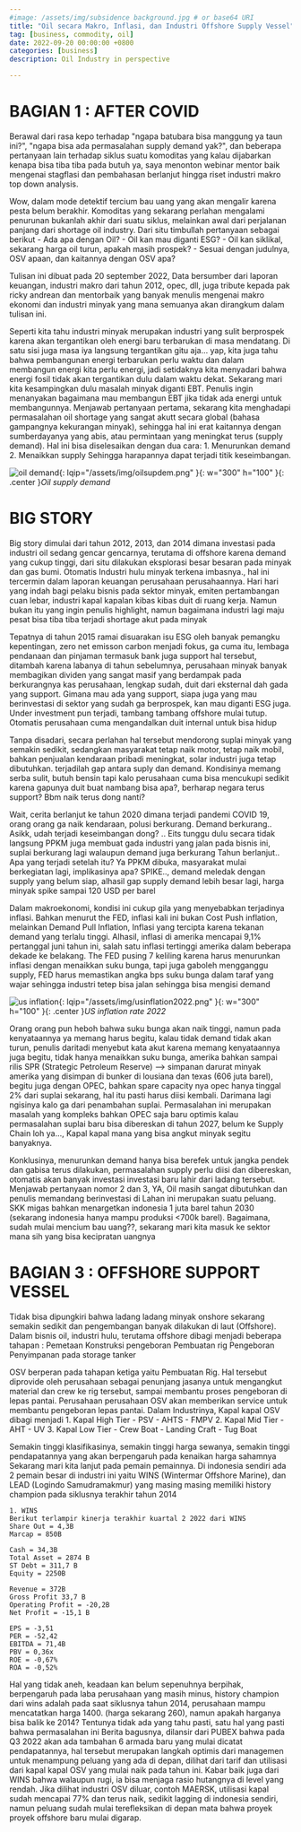 ```yaml
---
#image: /assets/img/subsidence background.jpg # or base64 URI
title: "Oil secara Makro, Inflasi, dan Industri Offshore Supply Vessel"
tag: [business, commodity, oil]
date: 2022-09-20 00:00:00 +0800
categories: [business]
description: Oil Industry in perspective

---
```

# BAGIAN 1 : AFTER COVID
Berawal dari rasa kepo terhadap "ngapa batubara bisa manggung ya taun ini?", "ngapa bisa ada permasalahan supply demand yak?", dan beberapa pertanyaan lain terhadap siklus suatu komoditas yang kalau dijabarkan kenapa bisa tiba tiba pada butuh ya, saya menonton webinar mentor baik mengenai stagflasi dan pembahasan berlanjut hingga riset industri makro top down analysis.

Wow, dalam mode detektif tercium bau uang yang akan mengalir karena pesta belum berakhir. Komoditas yang sekarang perlahan mengalami penurunan bukanlah akhir dari suatu siklus, melainkan awal dari perjalanan panjang dari shortage oil industry. Dari situ timbullah pertanyaan sebagai berikut
    - Ada apa dengan Oil? 
    - Oil kan mau diganti ESG?
    - Oil kan siklikal, sekarang harga oil turun, apakah masih prospek?
    - Sesuai dengan judulnya, OSV apaan, dan kaitannya dengan OSV apa?

Tulisan ini dibuat pada 20 september 2022, Data bersumber dari laporan keuangan, industri makro dari tahun 2012, opec, dll, juga tribute kepada pak ricky andrean dan mentorbaik yang banyak menulis mengenai makro ekonomi dan industri minyak yang mana semuanya akan dirangkum dalam tulisan ini.

Seperti kita tahu industri minyak merupakan industri yang sulit berprospek karena akan tergantikan oleh energi baru terbarukan di masa mendatang. Di satu sisi juga masa iya langsung tergantikan gitu aja… yap, kita juga tahu bahwa pembangunan energi terbarukan perlu waktu dan dalam membangun energi kita perlu energi, jadi setidaknya kita menyadari bahwa energi fosil tidak akan tergantikan dulu dalam waktu dekat. Sekarang mari kita kesampingkan dulu masalah minyak diganti EBT. Penulis ingin menanyakan bagaimana mau membangun EBT jika tidak ada energi untuk membangunnya. Menjawab pertanyaan pertama, sekarang kita menghadapi permasalahan oil shortage yang sangat akutt secara global (bahasa gampangnya kekurangan minyak), sehingga hal ini erat kaitannya dengan sumberdayanya yang abis, atau permintaan yang meningkat terus (supply demand). Hal ini bisa diselesaikan dengan dua cara:
    1. Menurunkan demand
    2. Menaikkan supply
Sehingga harapannya dapat terjadi titik keseimbangan. 

![oil demand](https://erlangds.github.io/assets/img/oilsupdem.png){: lqip="/assets/img/oilsupdem.png" }{: w="300" h="100" }{: .center }_Oil supply demand_

# BIG STORY

Big story dimulai dari tahun 2012, 2013, dan 2014 dimana investasi pada industri oil sedang gencar gencarnya, terutama di offshore karena demand yang cukup tinggi, dari situ dilakukan eksplorasi besar besaran pada minyak dan gas bumi. Otomatis Industri hulu minyak terkena imbasnya., hal ini tercermin dalam laporan keuangan perusahaan perusahaannya. Hari hari yang indah bagi pelaku bisnis pada sektor minyak, emiten pertambangan cuan lebar, industri kapal kapalan kibas kibas duit di ruang kerja. Namun bukan itu yang ingin penulis highlight, namun bagaimana industri lagi maju pesat bisa tiba tiba terjadi shortage akut pada minyak

Tepatnya di tahun 2015 ramai disuarakan isu ESG oleh banyak pemangku kepentingan, zero net emisson carbon menjadi fokus, ga cuma itu, lembaga pendanaan dan pinjaman termasuk bank juga support hal tersebut, ditambah karena labanya di tahun sebelumnya, perusahaan minyak banyak membagikan dividen yang sangat masif yang berdampak pada berkurangnya kas perusahaan, lengkap sudah, duit dari eksternal dah gada yang support. Gimana mau ada yang support, siapa juga yang mau berinvestasi di sektor yang sudah ga berprospek, kan mau diganti ESG juga. Under investment pun terjadi, tambang tambang offshore mulai tutup. Otomatis perusahaan cuma mengandalkan duit internal untuk bisa hidup

Tanpa disadari, secara perlahan hal tersebut mendorong suplai minyak yang semakin sedikit, sedangkan masyarakat tetap naik motor, tetap naik mobil, bahkan penjualan kendaraan pribadi meningkat, solar industri juga tetap dibutuhkan. terjadilah gap antara suply dan demand. Kondisinya memang serba sulit, butuh bensin tapi kalo perusahaan cuma bisa mencukupi sedikit karena gapunya duit buat nambang bisa apa?, berharap negara terus support? Bbm naik terus dong nanti?

Wait, cerita berlanjut ke tahun 2020 dimana terjadi pandemi COVID 19, orang orang ga naik kendaraan, polusi berkurang. Demand berkurang.. Asikk, udah terjadi keseimbangan dong? .. Eits tunggu dulu secara tidak langsung PPKM juga membuat gada industri yang jalan pada bisnis ini, suplai berkurang lagi walaupun demand juga berkurang
Tahun berlanjut.. Apa yang terjadi setelah itu? Ya PPKM dibuka, masyarakat mulai berkegiatan lagi, implikasinya apa? SPIKE.., demand meledak dengan supply yang belum siap, alhasil gap supply demand lebih besar lagi, harga minyak spike sampai 120 USD per barel 

Dalam makroekonomi, kondisi ini cukup gila yang menyebabkan terjadinya inflasi. Bahkan menurut the FED, inflasi kali ini bukan Cost Push inflation, melainkan Demand Pull Inflation, Inflasi yang tercipta karena tekanan demand yang terlalu tinggi. Alhasil, inflasi di amerika mencapai 9,1% pertanggal juni tahun ini, salah satu inflasi tertinggi amerika dalam beberapa dekade ke belakang. The FED pusing 7 keliling karena harus menurunkan inflasi dengan menaikkan suku bunga, tapi juga gaboleh mengganggu supply, FED harus memastikan angka bps suku bunga dalam taraf yang wajar sehingga industri tetep bisa jalan sehingga bisa mengisi demand

![us inflation](https://erlangds.github.io/assets/img/usinflation2022.png){: lqip="/assets/img/usinflation2022.png" }{: w="300" h="100" }{: .center }_US inflation rate 2022_

Orang orang pun heboh bahwa suku bunga akan naik tinggi, namun pada kenyataannya ya memang harus begitu, kalau tidak  demand tidak akan turun, penulis daritadi menyebut kata akut karena memang kenyataannya juga begitu, tidak hanya menaikkan suku bunga, amerika bahkan sampai rilis SPR (Strategic Petroleum Reserve) --> simpanan darurat minyak amerika yang disimpan di bunker di lousiana dan texas (606 juta barel), begitu juga dengan OPEC, bahkan spare capacity nya opec hanya tinggal 2% dari suplai sekarang, hal itu pasti harus diisi kembali. Darimana lagi ngisinya kalo ga dari penambahan suplai. Permasalahan ini merupakan masalah yang kompleks bahkan OPEC saja baru optimis kalau permasalahan suplai baru bisa dibereskan di tahun 2027, belum ke Supply Chain loh ya…, Kapal kapal mana yang bisa angkut minyak segitu banyaknya.

Konklusinya, menurunkan demand hanya bisa berefek untuk jangka pendek dan gabisa terus dilakukan, permasalahan supply perlu diisi dan dibereskan, otomatis akan banyak investasi investasi baru lahir dari ladang tersebut. Menjawab pertanyaan nomor 2 dan 3, YA, Oil masih sangat dibutuhkan dan penulis memandang berinvestasi di Lahan ini merupakan suatu peluang. SKK migas bahkan menargetkan indonesia 1 juta barel tahun 2030 (sekarang indonesia hanya mampu produksi <700k barel). Bagaimana, sudah mulai mencium bau uang??, sekarang mari kita masuk ke sektor mana sih yang bisa kecipratan uangnya

# BAGIAN 3 : OFFSHORE SUPPORT VESSEL
Tidak bisa dipungkiri bahwa ladang ladang minyak onshore sekarang semakin sedikit dan pengembangan banyak dilakukan di laut (Offshore). Dalam bisnis oil, industri hulu, terutama offshore dibagi menjadi beberapa tahapan :
Pemetaan
Konstruksi pengeboran
Pembuatan rig
Pengeboran
Penyimpanan pada storage tanker

OSV berperan pada tahapan ketiga yaitu Pembuatan Rig. Hal tersebut diprovide oleh perusahaan sebagai penunjang jasanya untuk mengangkut material dan crew ke rig tersebut, sampai membantu proses pengeboran di lepas pantai. Perusahaan perusahaan OSV akan memberikan service untuk membantu pengeboran lepas pantai. Dalam Industrinya, Kapal kapal OSV dibagi menjadi
    1. Kapal High Tier
    - PSV
    - AHTS
    - FMPV
    2. Kapal Mid Tier
    - AHT
    - UV
    3. Kapal Low Tier
    - Crew Boat
    - Landing Craft
    - Tug Boat

Semakin tinggi klasifikasinya, semakin tinggi harga sewanya, semakin tinggi pendapatannya yang akan berpengaruh pada kenaikan harga sahamnya
Sekarang mari kita lanjut pada pemain pemainnya. Di indonesia sendiri ada 2 pemain besar di industri ini yaitu WINS (Wintermar Offshore Marine), dan LEAD (Logindo Samudramakmur) yang masing masing memiliki history champion pada siklusnya terakhir tahun 2014

    1. WINS
    Berikut terlampir kinerja terakhir kuartal 2 2022 dari WINS
    Share Out = 4,3B
    Marcap = 850B
    
    Cash = 34,3B
    Total Asset = 2874 B
    ST Debt = 311,7 B
    Equity = 2250B
    
    Revenue = 372B
    Gross Profit 33,7 B
    Operating Profit = -20,2B
    Net Profit = -15,1 B
    
    EPS = -3,51
    PER = -52,42
    EBITDA = 71,4B
    PBV = 0,36x
    ROE = -0,67%
    ROA = -0,52%
    
Hal yang tidak aneh, keadaan kan belum sepenuhnya berpihak, berpengaruh pada laba perusahaan yang masih minus, history champion dari wins adalah pada saat siklusnya tahun 2014, perusahaan mampu mencatatkan harga 1400. (harga sekarang 260), namun apakah harganya bisa balik ke 2014? Tentunya tidak ada yang tahu pasti, satu hal yang pasti bahwa permasalahan ini  Berita bagusnya, dilansir dari PUBEX bahwa pada Q3 2022 akan ada tambahan 6 armada baru yang mulai dicatat pendapatannya, hal tersebut merupakan langkah optimis dari managemen untuk menampung peluang yang ada di depan, dilihat dari tarif dan utilisasi dari kapal kapal OSV yang mulai naik pada tahun ini. Kabar baik juga dari WINS bahwa walaupun rugi, ia bisa menjaga rasio hutangnya di level yang rendah.
Jika dilihat industri OSV diluar, contoh MAERSK, utilisasi kapal sudah mencapai 77% dan terus naik, sedikit lagging di indonesia sendiri, namun peluang sudah mulai terefleksikan di depan mata bahwa proyek proyek offshore baru mulai digarap.
